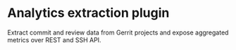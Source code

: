 # Analytics extraction plugin

Extract commit and review data from Gerrit projects and expose aggregated metrics
over REST and SSH API.


